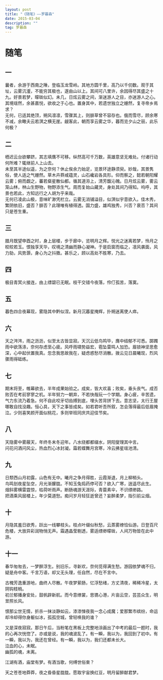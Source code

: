 ```yaml
---
layout: post
title: "《随笔》——罗暮森"
date: 2015-03-04
description: ""
tag: 罗暮森
---
```


# 随笔

## 一
曩者，余游于西南之陲，登临玉龙雪岭。其地方圆千里，高乃以千仞数。观于其址，云雾沆瀣，不能穷其极也，遂由山以上。其间可八里许，余因得尽其盛之十九。好景若梦，曚昽似幻。未几，日炫云雾之间，渐迷游人之目，亦迷游人之心。其境瑶然，余甚嘉悦，欲收之于心也。置身其中，若遗世独立之姗然，复寻帝乡焉求？  
无何，已适其绝顶，朔风凛凛，雪骤其上，则腓草曾不容存也。俄而雪尽，顾余寒不减，余瞰夫云若溟之横无崖。觎客此，朝而享云雾之华，暮而览夕山之丽，此乐何极？  

## 二
栖迟云台欲攀跻，其志填膺不可移。纵然高可千万数，英雄意坚无难处。付诸行动何所难？辄继前人上山去。  
未至其半途似遥，为之奈何？休止俟余力始足，览景环途静须臾。妙哉，其景隽俗，使人适之气姗然。草木卉莽咸蕴灵，山石巉岩各具形。仰而察之，懿若朝阳耀云雾；俯而觑之，蕃若粲星散仙都。循其道洊上，清芳馥沁魄。日月炫云雾，雾云笼山林，林山生野物，物野添生气。周而复始山藏灵，身处其间乃得知。呜呼，其景也若此，方知远行之人胡为乎来哉。  
无何已凌此山极，意味旷渺凭栏立。云雾无消铺溢目，似溟似宇意欲入。佳木秀，繁阴依旧，盛否？腓否？此理唯有植得透。国力盛，雄鸡独秀，兴否？衰否？其间只是苍生重。  

## 三
腊月既望申酉之时，身上层楼，步于廊中，览明月之辉。悦光之迷离若梦，怜月之皎皎若玉。恨独享天华，叹境之清幽而静心凝神。于是启窗而临之，凛风袭面，风力勍，风势灏，身心为之抖擞。甚乐之，顾以高处不胜寒，乃去。  

## 四
极目青冥火接连，由上缥碧已无眠。枝干交错今夜落，伶仃孤苦，落寞。  

## 五
暮色四合夜幕现，雾隐其中黔似涅。新月沉暮星掩辉，扑朔迷离使人瘁。  

## 六
天之涔涔，雨之沥沥，似至太古皆显寂。天沉云低鸟鸣毕，膺中结郁不可悉。踯躅雨中欲荡涤，奈何存虑至心疲。风呼雨啸势益宏，雹坠雷鸣人加恐。眉锁神坚思愈深，心中起伏置我真。忽念我思故我在，疑虑惑愁尽消散。拨云见日晨曦现，烈风骤雨得砥练。  

## 七
期末将至，帷幕欲去，半年成果始验之。成矣，皆大欢喜；败矣，垂头丧气。成否败否在考前寥寥之机。半年努力一朝弃，不若快哉玩一个学期。身心疲，辛苦遗，气力东流乃着急。何不自此咬牙切齿搏到底，埋头苦背拼下去。意志坚，太行王屋哪敢自找没趣。恒心具，天下之事皆成矣。如若君听吾所叙，怎会落得最后低眉掩泣。少则喜笑颜开面似桃花，多则举班同庆共迎佳节矣。  

## 八
天隐雾中雾蔽天，年终冬末冬迎年。八水绕都都缀水，阴阳燮理其中言。  
问花问酒问风尘，热血烈心冰封凝。霜若蝶舞月宫寒，冷云拂星瑶池清。  

## 九
日颓西山月初露，山色有无中。曦月之争月得胜，云霞渐退，月上柳梢头。  
鸟鸣划夜星坠空，月光渐朦胧。不知玉兔捣药停可否？欲入广寒，逍遥尽此生。  
烟斜雾横雷霆惊，枯荷听雨声。断肠魂游天涯际，青蓑素伞，不识缥缈路。  
把酒乘风层楼上，年少莫道愁。痴问岁月轻狂逝曾还？妄醉柔梦，指引前尘烟。  

## 十
月隐其羞日欲秀，跃出一线攀枝头。枝点叶缀似秋愁，云蒸雾缭恰仙游。日登百尺危楼，大放异彩润物悄无声。霜遇晶莹剔透，雾适缥缈曚昽，人间万物皆在此中游。  

## 十一
春华匆匆去，一梦醉浮生。别旧乐，寻新欢，奈何觅得满生愁。游园依梦魂不归，疑是舟中客。千言万语，却又无头理，任自然，尽在不言中。  

古槐芳逸重游地，曲终人尽散。午夜梦萦肠，忆浮愁绪，方丈清夜，稀稀冷星，太阴钩枝梢。  
初兰郁播身安处，鼓帆辟新航。而今意缭裳，思镌心港，片亩云空，芸芸众生，明昱照长风。  

恨那尘世无情，折杀一抹淡静如云，漆漆悚夜我一念心成魔；爱那繁市缤纷，命运却冷却得你身躯似冰，孤孤空城，曾轻唤我的谁？  

又是深夜寂寂。那日午后，当粉笔在黑板上完整地涂画出了中考的最后一题时，我的心再次恍惚了。亦或是说，我的魂波乱了。有一瞬，我以为，我回到了初中。有一瞬，我以为，我还在曾经。有一瞬，我以为，我们还都未长大。  
泣血的心，未眠。  
幽孤的魂，未离。  

江湖有酒，庙堂有梦。有酒当歌，何缚世俗束？  

天之苍苍地莽莽，夜之昏昏星胧胧。愿取宇宙换红豆，明月留醉献君梦。  
